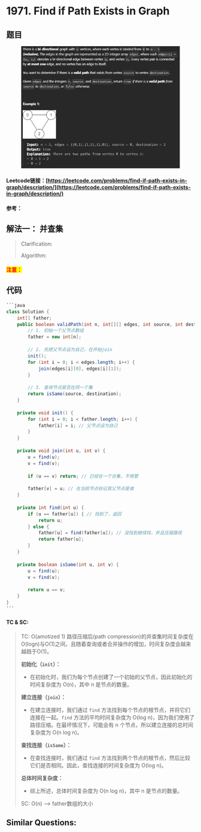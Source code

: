 # 1971. Find if Path Exists in Graph

## 题目

<figure><img src="../../.gitbook/assets/image (1) (1) (1) (1) (1) (1) (1) (1) (1) (1) (1) (1).png" alt=""><figcaption></figcaption></figure>

#### Leetcode链接：[https://leetcode.com/problems/find-if-path-exists-in-graph/description/](https://leetcode.com/problems/find-if-path-exists-in-graph/description/)

#### 参考：

## 解法一： 并查集

> Clarification:&#x20;
>
> Algorithm:&#x20;

#### <mark style="color:red;">注意：</mark>

## 代码

````java
```java
class Solution {
    int[] father;
    public boolean validPath(int n, int[][] edges, int source, int destination) {
        // 1. 初始一个父节点数组
        father = new int[n];

        // 2. 先把父节点设为自己，在开始join
        init(); 
        for (int i = 0; i < edges.length; i++) {
            join(edges[i][0], edges[i][1]);
        }

        // 3. 查询节点是否在同一个集
        return isSame(source, destination);
    }

    private void init() {
        for (int i = 0; i < father.length; i++) {
            father[i] = i; // 父节点设为自己
        }
    }

    private void join(int u, int v) {
        u = find(u);
        v = find(v);

        if (u == v) return; // 已经在一个合集，不用管

        father[v] = u; // 在当前节点标记其父节点是谁
    }

    private int find(int u) {
        if (u == father[u]) { // 找到了，返回
            return u;
        } else {
            father[u] = find(father[u]); // 没找到继续找，并且压缩路径
            return father[u];
        }
    }

    private boolean isSame(int u, int v) {
        u = find(u);
        v = find(v);

        return u == v;
    }
}
```
````

#### TC & SC:&#x20;

> TC: O(amotized 1) 路径压缩后(path compression)的并查集时间复杂度在O(logn)与O(1)之间，且随着查询或者合并操作的增加，时间复杂度会越来越趋于O(1)。
>
> **初始化（`init`）：**
>
> * 在初始化时，我们为每个节点创建了一个初始的父节点，因此初始化的时间复杂度为 O(n)，其中 n 是节点的数量。
>
> **建立连接（`join`）：**
>
> * 在建立连接时，我们通过 `find` 方法找到每个节点的根节点，并将它们连接在一起。`find` 方法的平均时间复杂度为 O(log n)，因为我们使用了路径压缩。在最坏情况下，可能会有 n 个节点，所以建立连接的总时间复杂度为 O(n log n)。
>
> **查找连接（`isSame`）：**
>
> * 在查找连接时，我们通过 `find` 方法找到两个节点的根节点，然后比较它们是否相同。因此，查找连接的时间复杂度为 O(log n)。
>
> **总体时间复杂度：**
>
> * 综上所述，总体时间复杂度为 O(n log n)，其中 n 是节点的数量。
>
> SC: O(n) --> father数组的大小

## **Similar Questions:**&#x20;

